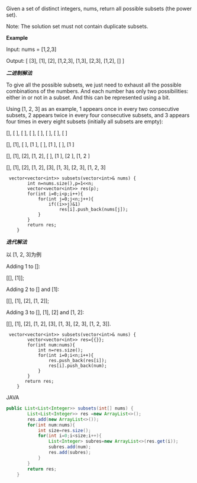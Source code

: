 Given a set of distinct integers, nums, return all possible subsets (the power set).

Note: The solution set must not contain duplicate subsets.

**Example**

Input: nums = [1,2,3]

Output:
[
  [3],
  [1],
  [2],
  [1,2,3],
  [1,3],
  [2,3],
  [1,2],
  []
]

***二进制解法***

To give all the possible subsets, we just need to exhaust all the possible combinations of the numbers. And each number has only two possibilities: either in or not in a subset. And this can be represented using a bit.

Using [1, 2, 3] as an example, 1 appears once in every two consecutive subsets, 2 appears twice in every four consecutive subsets, and 3 appears four times in every eight subsets (initially all subsets are empty):

[], [ ], [ ], [    ], [ ], [    ], [    ], [       ]

[], [1], [ ], [1   ], [ ], [1   ], [    ], [1      ]

[], [1], [2], [1, 2], [ ], [1   ], [2   ], [1, 2   ]

[], [1], [2], [1, 2], [3], [1, 3], [2, 3], [1, 2, 3]

```
 vector<vector<int>> subsets(vector<int>& nums) {
        int n=nums.size(),p=1<<n;
        vector<vector<int>> res(p);
        for(int i=0;i<p;i++){
            for(int j=0;j<n;j++){
                if((i>>j)&1)
                    res[i].push_back(nums[j]);
            }        
        }
        return res;
    }
```

***迭代解法***

以 [1, 2, 3]为例

Adding 1 to []: 

[[], [1]]; 

Adding 2 to [] and [1]:

 [[], [1], [2], [1, 2]]; 

Adding 3 to [], [1], [2] and [1, 2]: 

[[], [1], [2], [1, 2], [3], [1, 3], [2, 3], [1, 2, 3]].

```
 vector<vector<int>> subsets(vector<int>& nums) {
        vector<vector<int>> res={{}};
        for(int num:nums){
            int n=res.size();
            for(int i=0;i<n;i++){
                res.push_back(res[i]);
                res[i].push_back(num);
            }       
        }
       return res; 
    }
```

JAVA
```java
public List<List<Integer>> subsets(int[] nums) {
        List<List<Integer>> res =new ArrayList<>();
        res.add(new ArrayList<>());
        for(int num:nums){
            int size=res.size();
            for(int i=0;i<size;i++){
                List<Integer> subres=new ArrayList<>(res.get(i));
                subres.add(num);
                res.add(subres);
            }
        }
        return res;
    }
```
